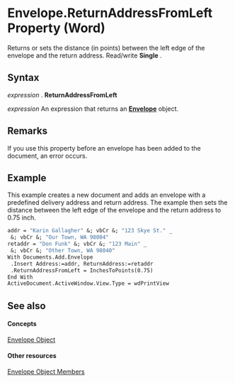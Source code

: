 
# Envelope.ReturnAddressFromLeft Property (Word)

Returns or sets the distance (in points) between the left edge of the envelope and the return address. Read/write  **Single** .


## Syntax

 _expression_ . **ReturnAddressFromLeft**

 _expression_ An expression that returns an **[Envelope](03664453-f7fb-f76a-ea60-37e72b53e17c.md)** object.


## Remarks

If you use this property before an envelope has been added to the document, an error occurs.


## Example

This example creates a new document and adds an envelope with a predefined delivery address and return address. The example then sets the distance between the left edge of the envelope and the return address to 0.75 inch.


```vb
addr = "Karin Gallagher" &; vbCr &; "123 Skye St." _ 
 &; vbCr &; "Our Town, WA 98004" 
retaddr = "Don Funk" &; vbCr &; "123 Main" _ 
 &; vbCr &; "Other Town, WA 98040" 
With Documents.Add.Envelope 
 .Insert Address:=addr, ReturnAddress:=retaddr 
 .ReturnAddressFromLeft = InchesToPoints(0.75) 
End With 
ActiveDocument.ActiveWindow.View.Type = wdPrintView
```


## See also


#### Concepts


[Envelope Object](03664453-f7fb-f76a-ea60-37e72b53e17c.md)
#### Other resources


[Envelope Object Members](1cbf8c1f-7c86-a5e2-a80c-4feeed3785b9.md)

